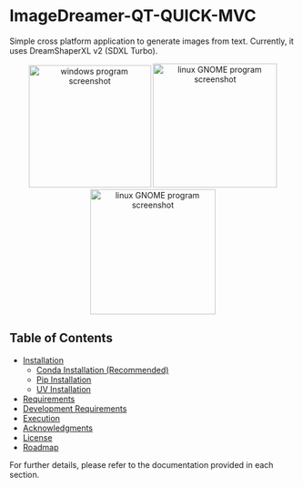 # ImageDreamer-QT-QUICK-MVC

Simple cross platform application to generate images from text. Currently, it uses DreamShaperXL v2 (SDXL Turbo).

<p align="center">
	<img src="assets/program_windows.jpg" alt="windows program screenshot" width="215" />
	<img src="assets/program_mac.png" alt="linux GNOME program screenshot" width="218" />
	<img src="assets/program_linux.png" alt="linux GNOME program screenshot" width="220" />
</p>

## Table of Contents
- [Installation](docs/Installation.md)
  - [Conda Installation (Recommended)](docs/Installation.md#conda-installation)
  - [Pip Installation](docs/Installation.md#pip-installation)
  - [UV Installation](docs/Installation.md#uv-installation)
- [Requirements](docs/Requirements.md)
- [Development Requirements](docs/Development.md)
- [Execution](docs/Execution.md)
- [Acknowledgments](docs/Acknowledgments.md)
- [License](docs/License.md)
- [Roadmap](docs/Roadmap.md)

For further details, please refer to the documentation provided in each section.
